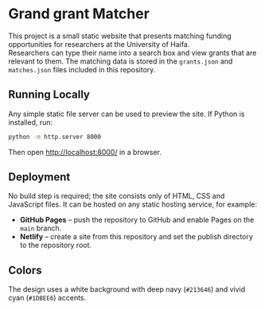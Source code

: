# Grand grant Matcher

This project is a small static website that presents matching funding opportunities for researchers at the University of Haifa.  
Researchers can type their name into a search box and view grants that are relevant to them. The matching data is stored in the `grants.json` and `matches.json` files included in this repository.

## Running Locally

Any simple static file server can be used to preview the site. If Python is installed, run:

```bash
python -m http.server 8000
```

Then open [http://localhost:8000/](http://localhost:8000/) in a browser.

## Deployment

No build step is required; the site consists only of HTML, CSS and JavaScript files. It can be hosted on any static hosting service, for example:

- **GitHub Pages** – push the repository to GitHub and enable Pages on the `main` branch.
- **Netlify** – create a site from this repository and set the publish directory to the repository root.

## Colors

The design uses a white background with deep navy (`#213646`) and vivid cyan (`#1DBEE6`) accents.
